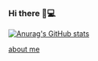 ### Hi there 👋💻

[![Anurag's GitHub stats](https://github-readme-stats.vercel.app/api?username=anuraghazra)](https://github.com/anuraghazra/github-readme-stats)

<a href="https://github.com/FranciscoOssian/FranciscoOssian/blob/main/ABOUT.md">about me</a>
<!--
**FranciscoOssian/FranciscoOssian** is a ✨ _special_ ✨ repository because its `README.md` (this file) appears on your GitHub profile.

Here are some ideas to get you started:


-->
